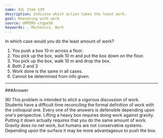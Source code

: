 ```yaml
---
name: A2L Item 139
description: Indicate which action takes the least work.
goal: Reasoning with work
source: UMPERG-ctqpe50
keywords: , Mechanics, Work
---
```



In which case would you do the least amount of work?

1. You push a box 10 m across a floor.
2. You pick up the box, walk 10 m and put the box down on the floor.
3. You pick up the box, walk 10 m and drop the box.
4. Both 2 and 3
5. Work done is the same in all cases.
6. Cannot be determined from info given.



<hr/>

###Answer 

(6) This problem is intended to elicit a vigorous discussion of
work. Students have a difficult time reconciling the formal definition
of work with the colloquial one. Every one of the answers is defensible
depending upon one's perspective. Lifting a heavy box requires doing
work against gravity. Putting it down actually requires that you do the
same amount of work. Gravity does no net work, but humans are not
conservative systems. Depending upon the surface it may be more
advantageous to push the box.
